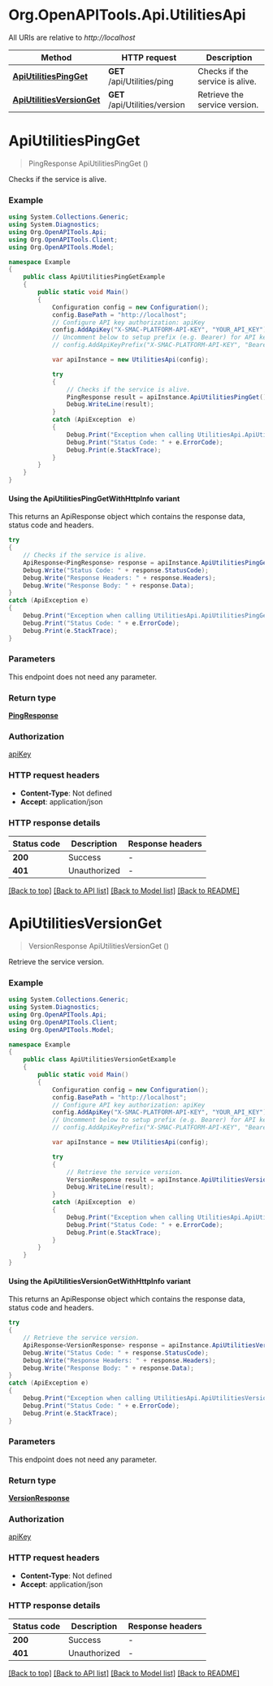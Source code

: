 # Org.OpenAPITools.Api.UtilitiesApi

All URIs are relative to *http://localhost*

| Method | HTTP request | Description |
|--------|--------------|-------------|
| [**ApiUtilitiesPingGet**](UtilitiesApi.md#apiutilitiespingget) | **GET** /api/Utilities/ping | Checks if the service is alive. |
| [**ApiUtilitiesVersionGet**](UtilitiesApi.md#apiutilitiesversionget) | **GET** /api/Utilities/version | Retrieve the service version. |

<a name="apiutilitiespingget"></a>
# **ApiUtilitiesPingGet**
> PingResponse ApiUtilitiesPingGet ()

Checks if the service is alive.

### Example
```csharp
using System.Collections.Generic;
using System.Diagnostics;
using Org.OpenAPITools.Api;
using Org.OpenAPITools.Client;
using Org.OpenAPITools.Model;

namespace Example
{
    public class ApiUtilitiesPingGetExample
    {
        public static void Main()
        {
            Configuration config = new Configuration();
            config.BasePath = "http://localhost";
            // Configure API key authorization: apiKey
            config.AddApiKey("X-SMAC-PLATFORM-API-KEY", "YOUR_API_KEY");
            // Uncomment below to setup prefix (e.g. Bearer) for API key, if needed
            // config.AddApiKeyPrefix("X-SMAC-PLATFORM-API-KEY", "Bearer");

            var apiInstance = new UtilitiesApi(config);

            try
            {
                // Checks if the service is alive.
                PingResponse result = apiInstance.ApiUtilitiesPingGet();
                Debug.WriteLine(result);
            }
            catch (ApiException  e)
            {
                Debug.Print("Exception when calling UtilitiesApi.ApiUtilitiesPingGet: " + e.Message);
                Debug.Print("Status Code: " + e.ErrorCode);
                Debug.Print(e.StackTrace);
            }
        }
    }
}
```

#### Using the ApiUtilitiesPingGetWithHttpInfo variant
This returns an ApiResponse object which contains the response data, status code and headers.

```csharp
try
{
    // Checks if the service is alive.
    ApiResponse<PingResponse> response = apiInstance.ApiUtilitiesPingGetWithHttpInfo();
    Debug.Write("Status Code: " + response.StatusCode);
    Debug.Write("Response Headers: " + response.Headers);
    Debug.Write("Response Body: " + response.Data);
}
catch (ApiException e)
{
    Debug.Print("Exception when calling UtilitiesApi.ApiUtilitiesPingGetWithHttpInfo: " + e.Message);
    Debug.Print("Status Code: " + e.ErrorCode);
    Debug.Print(e.StackTrace);
}
```

### Parameters
This endpoint does not need any parameter.
### Return type

[**PingResponse**](PingResponse.md)

### Authorization

[apiKey](../README.md#apiKey)

### HTTP request headers

 - **Content-Type**: Not defined
 - **Accept**: application/json


### HTTP response details
| Status code | Description | Response headers |
|-------------|-------------|------------------|
| **200** | Success |  -  |
| **401** | Unauthorized |  -  |

[[Back to top]](#) [[Back to API list]](../README.md#documentation-for-api-endpoints) [[Back to Model list]](../README.md#documentation-for-models) [[Back to README]](../README.md)

<a name="apiutilitiesversionget"></a>
# **ApiUtilitiesVersionGet**
> VersionResponse ApiUtilitiesVersionGet ()

Retrieve the service version.

### Example
```csharp
using System.Collections.Generic;
using System.Diagnostics;
using Org.OpenAPITools.Api;
using Org.OpenAPITools.Client;
using Org.OpenAPITools.Model;

namespace Example
{
    public class ApiUtilitiesVersionGetExample
    {
        public static void Main()
        {
            Configuration config = new Configuration();
            config.BasePath = "http://localhost";
            // Configure API key authorization: apiKey
            config.AddApiKey("X-SMAC-PLATFORM-API-KEY", "YOUR_API_KEY");
            // Uncomment below to setup prefix (e.g. Bearer) for API key, if needed
            // config.AddApiKeyPrefix("X-SMAC-PLATFORM-API-KEY", "Bearer");

            var apiInstance = new UtilitiesApi(config);

            try
            {
                // Retrieve the service version.
                VersionResponse result = apiInstance.ApiUtilitiesVersionGet();
                Debug.WriteLine(result);
            }
            catch (ApiException  e)
            {
                Debug.Print("Exception when calling UtilitiesApi.ApiUtilitiesVersionGet: " + e.Message);
                Debug.Print("Status Code: " + e.ErrorCode);
                Debug.Print(e.StackTrace);
            }
        }
    }
}
```

#### Using the ApiUtilitiesVersionGetWithHttpInfo variant
This returns an ApiResponse object which contains the response data, status code and headers.

```csharp
try
{
    // Retrieve the service version.
    ApiResponse<VersionResponse> response = apiInstance.ApiUtilitiesVersionGetWithHttpInfo();
    Debug.Write("Status Code: " + response.StatusCode);
    Debug.Write("Response Headers: " + response.Headers);
    Debug.Write("Response Body: " + response.Data);
}
catch (ApiException e)
{
    Debug.Print("Exception when calling UtilitiesApi.ApiUtilitiesVersionGetWithHttpInfo: " + e.Message);
    Debug.Print("Status Code: " + e.ErrorCode);
    Debug.Print(e.StackTrace);
}
```

### Parameters
This endpoint does not need any parameter.
### Return type

[**VersionResponse**](VersionResponse.md)

### Authorization

[apiKey](../README.md#apiKey)

### HTTP request headers

 - **Content-Type**: Not defined
 - **Accept**: application/json


### HTTP response details
| Status code | Description | Response headers |
|-------------|-------------|------------------|
| **200** | Success |  -  |
| **401** | Unauthorized |  -  |

[[Back to top]](#) [[Back to API list]](../README.md#documentation-for-api-endpoints) [[Back to Model list]](../README.md#documentation-for-models) [[Back to README]](../README.md)

